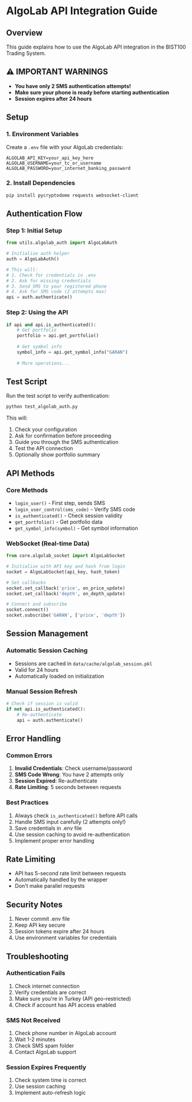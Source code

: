 # AlgoLab API Integration Guide

## Overview
This guide explains how to use the AlgoLab API integration in the BIST100 Trading System.

## ⚠️ IMPORTANT WARNINGS
- **You have only 2 SMS authentication attempts!**
- **Make sure your phone is ready before starting authentication**
- **Session expires after 24 hours**

## Setup

### 1. Environment Variables
Create a `.env` file with your AlgoLab credentials:
```env
ALGOLAB_API_KEY=your_api_key_here
ALGOLAB_USERNAME=your_tc_or_username
ALGOLAB_PASSWORD=your_internet_banking_password
```

### 2. Install Dependencies
```bash
pip install pycryptodome requests websocket-client
```

## Authentication Flow

### Step 1: Initial Setup
```python
from utils.algolab_auth import AlgoLabAuth

# Initialize auth helper
auth = AlgoLabAuth()

# This will:
# 1. Check for credentials in .env
# 2. Ask for missing credentials
# 3. Send SMS to your registered phone
# 4. Ask for SMS code (2 attempts max)
api = auth.authenticate()
```

### Step 2: Using the API
```python
if api and api.is_authenticated():
    # Get portfolio
    portfolio = api.get_portfolio()
    
    # Get symbol info
    symbol_info = api.get_symbol_info("GARAN")
    
    # More operations...
```

## Test Script

Run the test script to verify authentication:
```bash
python test_algolab_auth.py
```

This will:
1. Check your configuration
2. Ask for confirmation before proceeding
3. Guide you through the SMS authentication
4. Test the API connection
5. Optionally show portfolio summary

## API Methods

### Core Methods
- `login_user()` - First step, sends SMS
- `login_user_control(sms_code)` - Verify SMS code
- `is_authenticated()` - Check session validity
- `get_portfolio()` - Get portfolio data
- `get_symbol_info(symbol)` - Get symbol information

### WebSocket (Real-time Data)
```python
from core.algolab_socket import AlgoLabSocket

# Initialize with API key and hash from login
socket = AlgoLabSocket(api_key, hash_token)

# Set callbacks
socket.set_callback('price', on_price_update)
socket.set_callback('depth', on_depth_update)

# Connect and subscribe
socket.connect()
socket.subscribe('GARAN', ['price', 'depth'])
```

## Session Management

### Automatic Session Caching
- Sessions are cached in `data/cache/algolab_session.pkl`
- Valid for 24 hours
- Automatically loaded on initialization

### Manual Session Refresh
```python
# Check if session is valid
if not api.is_authenticated():
    # Re-authenticate
    api = auth.authenticate()
```

## Error Handling

### Common Errors
1. **Invalid Credentials**: Check username/password
2. **SMS Code Wrong**: You have 2 attempts only
3. **Session Expired**: Re-authenticate
4. **Rate Limiting**: 5 seconds between requests

### Best Practices
1. Always check `is_authenticated()` before API calls
2. Handle SMS input carefully (2 attempts only!)
3. Save credentials in .env file
4. Use session caching to avoid re-authentication
5. Implement proper error handling

## Rate Limiting
- API has 5-second rate limit between requests
- Automatically handled by the wrapper
- Don't make parallel requests

## Security Notes
1. Never commit .env file
2. Keep API key secure
3. Session tokens expire after 24 hours
4. Use environment variables for credentials

## Troubleshooting

### Authentication Fails
1. Check internet connection
2. Verify credentials are correct
3. Make sure you're in Turkey (API geo-restricted)
4. Check if account has API access enabled

### SMS Not Received
1. Check phone number in AlgoLab account
2. Wait 1-2 minutes
3. Check SMS spam folder
4. Contact AlgoLab support

### Session Expires Frequently
1. Check system time is correct
2. Use session caching
3. Implement auto-refresh logic
